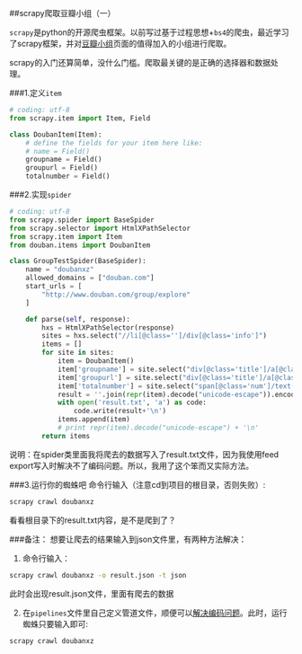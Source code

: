 ##scrapy爬取豆瓣小组（一）

`scrapy`是python的开源爬虫框架。以前写过基于过程思想+`bs4`的爬虫，最近学习了scrapy框架，并对[豆瓣小组](http://www.douban.com/group/explore)页面的值得加入的小组进行爬取。

<!--more-->

scrapy的入门还算简单，没什么门槛。爬取最关键的是正确的选择器和数据处理。

###1.定义`item`
```python
# coding: utf-8
from scrapy.item import Item, Field

class DoubanItem(Item):
    # define the fields for your item here like:
    # name = Field()
    groupname = Field()
    groupurl = Field()
    totalnumber = Field()
```

###2.实现`spider`
```python
# coding: utf-8
from scrapy.spider import BaseSpider
from scrapy.selector import HtmlXPathSelector
from scrapy.item import Item
from douban.items import DoubanItem

class GroupTestSpider(BaseSpider):
    name = "doubanxz"
	allowed_domains = ["douban.com"]
	start_urls = [
		"http://www.douban.com/group/explore"
	]

	def parse(self, response):
		hxs = HtmlXPathSelector(response)
		sites = hxs.select("//li[@class='']/div[@class='info']")
		items = []
		for site in sites:
			item = DoubanItem()
			item['groupname'] = site.select("div[@class='title']/a[@class='']/text()").extract()
			item['groupurl'] = site.select("div[@class='title']/a[@class='']/@href").extract()
			item['totalnumber'] = site.select("span[@class='num']/text()").extract()
			result = ''.join(repr(item).decode("unicode-escape")).encode('utf-8')
			with open('result.txt', 'a') as code:
				code.write(result+'\n')
			items.append(item)
			# print repr(item).decode("unicode-escape") + '\n'
		return items
```
说明：在spider类里面我将爬去的数据写入了result.txt文件，因为我使用feed export写入时解决不了编码问题。所以，我用了这个笨而又实际方法。

###3.运行你的蜘蛛吧
命令行输入（注意cd到项目的根目录，否则失败）:

```bash
scrapy crawl doubanxz 
```
看看根目录下的result.txt内容，是不是爬到了？

###备注：
想要让爬去的结果输入到json文件里，有两种方法解决：

1. 命令行输入：
```bash
scrapy crawl doubanxz -o result.json -t json
```
此时会出现result.json文件，里面有爬去的数据

2. 在`pipelines`文件里自己定义管道文件，顺便可以[解决编码问题](http://www.addbook.cn/blog/scrapy%E4%B8%AD%E6%96%87%E7%BC%96%E7%A0%81%E9%97%AE%E9%A2%98)。此时，运行蜘蛛只要输入即可:
```bash
scrapy crawl doubanxz 
```



